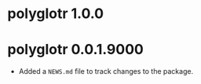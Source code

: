 # polyglotr 1.0.0

# polyglotr 0.0.1.9000

* Added a `NEWS.md` file to track changes to the package.

